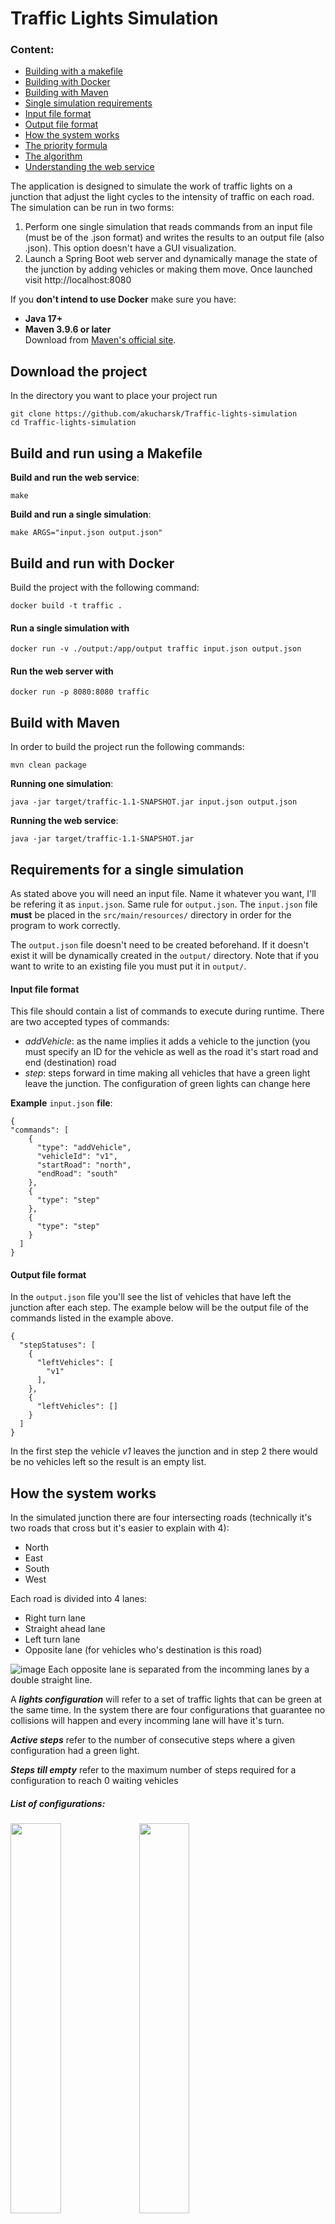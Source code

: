 # Traffic Lights Simulation
### Content:
  - [Building with a makefile](#Build-and-run-using-a-Makefile)
  - [Building with Docker](#Build-and-run-with-docker)
  - [Building with Maven](#Build-with-Maven)
  - [Single simulation requirements](#Requirements-for-a-single-simulation)
  - [Input file format](#Input-file-format)
  - [Output file format](#Output-file-format)
  - [How the system works](#How-the-system-works)
  - [The priority formula](#The-priority-formula)
  - [The algorithm](#The-algorithm)
  - [Understanding the web service](#Understanding-the-web-service)

The application is designed to simulate the work of traffic lights on a junction that adjust the light cycles to the intensity of traffic on each road. The simulation can be run
in two forms:
  1. Perform one single simulation that reads commands from an input file (must be of the .json format) and writes the results to an output file (also .json). This option
doesn't have a GUI visualization.
  2. Launch a Spring Boot web server and dynamically manage the state of the junction by adding vehicles or making them move. Once launched visit http://localhost:8080

If you **don't intend to use Docker** make sure you have:
- **Java 17+**
- **Maven 3.9.6 or later**  
  Download from [Maven's official site](https://maven.apache.org/download.cgi).

## Download the project
In the directory you want to place your project run
```
git clone https://github.com/akucharsk/Traffic-lights-simulation
cd Traffic-lights-simulation
```

## Build and run using a Makefile

**Build and run the web service**:
```
make
```

**Build and run a single simulation**:
```
make ARGS="input.json output.json"
```

## Build and run with Docker
Build the project with the following command:
```
docker build -t traffic .
```

#### Run a single simulation with
```
docker run -v ./output:/app/output traffic input.json output.json
```

#### Run the web server with
```
docker run -p 8080:8080 traffic
```

## Build with Maven
In order to build the project run the following commands:
```
mvn clean package
```

**Running one simulation**:
```
java -jar target/traffic-1.1-SNAPSHOT.jar input.json output.json
```

**Running the web service**:
```
java -jar target/traffic-1.1-SNAPSHOT.jar
```

## Requirements for a single simulation
As stated above you will need an input file. Name it whatever you want, I'll be refering it as `input.json`. Same rule for `output.json`. The `input.json` file **must** be placed
in the `src/main/resources/` directory in order for the program to work correctly.

The `output.json` file doesn't need to be created beforehand. If it doesn't exist it will be dynamically created in the `output/` directory. Note that if you want
to write to an existing file you must put it in `output/`.

#### Input file format
This file should contain a list of commands to execute during runtime. There are two accepted types of commands:
  - *addVehicle*: as the name implies it adds a vehicle to the junction (you must specify an ID for the vehicle as well as the road it's start road and end (destination) road
  - *step*: steps forward in time making all vehicles that have a green light leave the junction. The configuration of green lights can change here

**Example** `input.json` **file**:
```
{
"commands": [
    {
      "type": "addVehicle",
      "vehicleId": "v1",
      "startRoad": "north",
      "endRoad": "south"
    },
    {
      "type": "step"
    },
    {
      "type": "step"
    }
  ]
}
```
#### Output file format
In the `output.json` file you'll see the list of vehicles that have left the junction after each step. The example below will be the output file of the commands listed in the example above.
```
{
  "stepStatuses": [
    {
      "leftVehicles": [
        "v1"
      ],
    },
    {
      "leftVehicles": []
    }
  ]
}
```
In the first step the vehicle *v1* leaves the junction and in step 2 there would be no vehicles left so the result is an empty list.

## How the system works
In the simulated junction there are four intersecting roads (technically it's two roads that cross but it's easier to explain with 4):
  - North
  - East
  - South
  - West

Each road is divided into 4 lanes:
  - Right turn lane
  - Straight ahead lane
  - Left turn lane
  - Opposite lane (for vehicles who's destination is this road)

![image](https://github.com/user-attachments/assets/2b420a3d-3e20-492b-97a2-9f0f1400fae9)
Each opposite lane is separated from the incomming lanes by a double straight line.

A ***lights configuration*** will refer to a set of traffic lights that can be green at the same time. In the system there are four configurations that guarantee no collisions will happen and every incomming lane will have it's turn.

***Active steps*** refer to the number of consecutive steps where a given configuration had a green light.

***Steps till empty*** refer to the maximum number of steps required for a configuration to reach 0 waiting vehicles

##### List of configurations:
<div>
  <img src="https://github.com/user-attachments/assets/6a775419-8e5f-4c16-a30b-a9bb156a93b6" width="40%">
  <img src="https://github.com/user-attachments/assets/4df10b28-3f22-41a7-b4cf-46cfc0291bd8" width="40%">
  <img src="https://github.com/user-attachments/assets/f865e21c-8df3-437b-a19c-e01698f39dae" width="40%">
  <img src="https://github.com/user-attachments/assets/e58391aa-7c12-4068-ad07-f84d6d3b60fb" width="40%">
</div>



### The priority formula
The priority *P* for a traffic lights configuration is a heuristic function developed to evaluate the state of the lights configuration.
The basic idea was to:
  - allow a minimum amount of steps to happen with top priority (5)
  - prevent a configuration from being active too long (maximum 20 steps)
  - be in favor of configurations with more vehicles and punish those that have more active steps or required steps till it empties

The formula below was developed empirically:


$$P(A, V, E, on)=\begin{cases}
\infty & \text{if} & on \wedge A < 5 \wedge V > 0\\
-\infty & \text{if} & A \geq 20 \vee V == 0\\
\frac{V}{E} & \text{if} & !on\\
\frac{V}{E + 2A - 10} & \text{if} & on
\end{cases}$$

Where *A* refers to the *active steps* of the configuration, *V* to the total number of vehicles in the configuration, *E* is the number of *steps till empty* of the configuration, and *on* is a boolean value indicating if the configuration is active.

This formula is intended to allow at least steps to be possible (to avoid situations where the lights turn to red after only one car leaves and there are more waiting).
Furthermore it prevents one configuration to be active too long. One road can be very congested and the formula must allow other vehicles to pass as well. This is where the maximum number of steps (20) comes to play. Of course if that's the only configuration that contains vehicles the lights won't turn to red.

### The algorithm
The configuraions are set to activate sequentially so that no vehicle waits additional turns and so that the system is deterministic. The only time a configuration can be skipped is when it has *no vehicles waiting for a green light*.

If there are no vehicles in the junction it's set to *on demand* mode meaning the configuration of that vehicle is automatically turned on and the rest off.

```
BEGIN
  C = current_active_configuration
  MAX_PRIO = PRIORITY(C)

  // The next configuration to be activated if the current one's priority isn't the highest
  NEXT_LIVE_CONFIG = NULL

  BEST_CONFIG = C
  for each CONFIG after C {

    // This prevents scenario types explained below the algorithm
    if VEHICLES_WITH_RED_LIGHT(CONFIG) == 0 {
      skip
    } else if NEXT_LIVE_CONFIG == NULL {
      NEXT_LIVE_CONFIG = CONFIG
    }

    if PRIORITY(CONFIG) > MAX_PRIO {
      BEST_CONFIG = CONFIG
      break
    }
  }

  // this means there are no vehicles on the junction. The junction should enter the lights on demand mode
  if NEXT_LIVE_CONFIG == NULL & MAX_PRIO == -INF {
    ON_DEMAND = true 
  }

  if BEST_CONFIG != C {
    DEACTIVATE(C)
    ACTIVATE(BEST_CONFIG)
  }
END
```

The *VEHICLES_WITH_RED_LIGHT* check is intended to prevent situations like the one in the following example:

Suppose there are vehicles coming only from the south on the middle and right lane. Nobody else is in the junction so both middle and right lane lights should be green at all time. It's important to notice that the lights on the right turn are **also part of another configuration**. Therefore as the active steps grow the current configuration's priority decreases and eventually **that other configuration's** priority would be superior! In that case only the right-turning vehicles would have a green light and that would be highly ineffective!

## Understanding the web service
Once started you'll have a pretty straight-forward user interface. You can add vehicles indicating their start and end roads (the ID is created automatically) and make steps as shown in the list of commands earlier. Apart from that you have some extra commands:

![image](https://github.com/user-attachments/assets/8e53442f-49d0-47b5-9958-a52415e62499)

You can **record** the commands you're sending to the server (adding vehicles and making steps) and then **download** them at any time. Please keep in mind that in order to preserve integrity you can only start recording once **the junction is empty**. So be aware before stopping recording. You can also **upload** JSON files containing commands in the [input file format](#Input-file-format). Simply drag them onto the shown area. The **next command** button is activated once you upload a file. As the name implies it executes the next command listed in the file.

The **download report** button downloads a file containing the vehicles that left after each step written in the [output file format](#Output-file-format)
